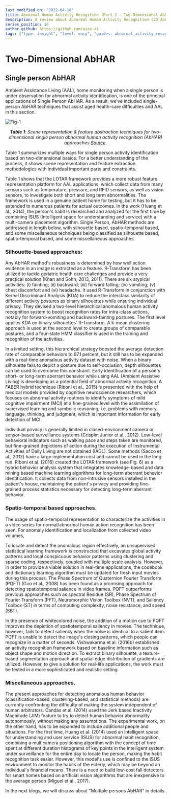 ```yaml
---
last_modified_on: "2022-04-18"
title: Abnormal Human Activity Recogition (Part 2 - Two-Dimensional AbHAR)
description: A review about Abnormal Human Activity Recognition (2D AbHAR)
series_position: 16
author_github: https://github.com/aioz-ai
tags: ["type: insight", "level: easy", "guides: abnormal_activity_recognition"]
---
```


# Two-Dimensional AbHAR
## Single person AbHAR

Ambient Assistance Living (AAL), home monitoring when a single person is under observation for abnormal activity identification, is one of the principal applications of Single Person AbHAR. As a result, we've included single-person AbHAR techniques that assist aged health-care difficulties and AAL in this section.


![Fig-1](https://vision.aioz.io/thumbnail/2c9f47efae8e40119ebf/1024/part2-table1.png) *<center>**Table 1**:  Scene representation & feature abstraction techniques for two-dimensional single person abnormal human activity recognition (AbHAR) approaches [Source](https://www.sciencedirect.com/science/article/abs/pii/S0952197618301775).</center>*

Table 1 summarizes multiple ways for single person activity identification based on two-dimensional basics. For a better understanding of the process, it shows scene representation and feature extraction methodologies with individual important parts and constraints.

Table 1 shows that the LOTAR framework provides a more robust feature representation platform for AAL applications, which collect data from many sensors such as temperature, pressure, and RFID sensors, as well as vision sensors, to investigate both short and long term abnormalities. The framework is used in a genuine patient home for testing, but it has to be extended to numerous patients for actual outcomes. In the work (Huang et al., 2014), the person's habit is researched and analyzed for the first time by combining ISUS (Intelligent space for understanding and service) with a multi-camera placement algorithm. Single Person, AbHAR methods are addressed in length below, with silhouette based, spatio-temporal based, and some miscellaneous techniques being classified as silhouette based, spatio-temporal based, and some miscellaneous approaches.

### Silhouette-based approaches:

Any AbHAR method's robustness is determined by how well action evidence in an image is extracted as a feature. R-Transform has been utilized to tackle geriatric health care challenges and provide a very practical solution (Khan and Sohn, 2013, 2011). There are six atypical activities: (i) fainting; (ii) backward; (iii) forward falling; (iv) vomiting; (v) chest discomfort and (vi) headache. It used R-Transform in conjunction with Kernel Discriminant Analysis (KDA) to reduce the interclass similarity of different activity postures as binary silhouettes while ensuring individual privacy. They devised a two-level hierarchical anomalous human activity recognition system to boost recognition rates for intra-class actions, notably for forward-vomiting and backward-fainting postures. The first level applies KDA on binary silhouettes' R-Transform. A k-mean clustering approach is used at the second level to create groups of comparable postures, and a four-state HMM classifier is used in the training and recognition of the activities.

In a limited setting, this hierarchical strategy boosted the average detection rate of comparable behaviors to 97.1 percent, but it still has to be expanded with a real-time anomalous activity dataset with noise. When a binary silhouette fails to depict a posture due to self-occlusion, depth silhouettes can be used to overcome this constraint. Early identification of a person's short- or long-term aberrant behavior while using AAL (Ambient Assistive Living) is developing as a potential field of abnormal activity recognition. A FABER hybrid technique (Riboni et al., 2015) is presented with the help of medical models provided by cognitive neuroscience researchers, which focuses on abnormal activity routines to identify symptoms of mild cognitive impairment (MCI) at a fine-grained level with the assimilation of supervised learning and symbolic reasoning, i.e. problems with memory, language, thinking, and judgment, which is important information for early detection of MCI.

Individual privacy is generally limited in closed-environment camera or sensor-based surveillance systems (Crispim Junior et al., 2012). Low-level behavioral indicators such as walking pace and steps taken are monitored, but fine-grained depictions of action during the execution of Instrumental Activities of Daily Living are not obtained (IADL). Some methods (Sacco et al., 2012) have a large implementation cost and cannot be used in the long run. Riboni et al. (2016) created the LOTAR framework (see Fig. 6) as a hybrid behavior analysis system that integrates knowledge-based and data mining based machine learning algorithms for long-term aberrant behavior identification. It collects data from non-intrusive sensors installed in the patient's house, maintaining the patient's privacy and providing fine-grained process statistics necessary for detecting long-term aberrant behavior.

### Spatio-temporal based approaches.

The usage of spatio-temporal representation to characterize the activities in a video series for normal/abnormal human action recognition has been seen. For anomaly identification and localization from collected video volumes,

To locate and detect the anomalous region effectively, an unsupervised statistical learning framework is constructed that excavates global activity patterns and local conspicuous behavior patterns using clustering and sparse coding, respectively, coupled with multiple scale analysis. However, in order to provide a viable solution in real-time applications, the codebook and dictionary learning algorithm must be updated for fresh input movies during this process. The Phase Spectrum of Quaternion Fourier Transform (PQFT) (Guo et al., 2008) has been found as a promising approach for detecting spatiotemporal salience in video frames. PQFT outperforms previous approaches such as spectral Residue (SR), Phase Spectrum of Fourier Transform (PFT), Neuromorphic Vision Toolbox (NVT), and Saliency Toolbox (ST) in terms of computing complexity, noise resistance, and speed (SBT). 

In the presence of whitecolored noise, the addition of a motion cue to PQFT improves the depiction of spatiotemporal saliency in movies. The technique, however, fails to detect saliency when the noise is identical to a salient item. PQFT is unable to detect the image's closing patterns, which people can recognize in a matter of seconds. Vishwakarma et al. (2016b) established an activity recognition framework based on baseline information such as object shape and motion direction. To extract binary silhouette, a texture-based segmentation approach and spatial edge distribution of gradients are utilized. However, to give a solution for real-life applications, the work must be tested in a more sophisticated and realistic setting.

### Miscellaneous approaches.

The present approaches for detecting anomalous human behavior (classification-based, clustering-based, and statistical methods) are currently confronting the difficulty of making the system independent of human arbitrators. Candás et al. (2014) used the Jerk based Inactivity Magnitude (JIM) feature to try to detect human behavior abnormality autonomously, without making any assumptions. The experimental work, on the other hand, has to be expanded to include additional people and situations. For the first time, Huang et al. (2014) used an intelligent space for understanding and user service (ISUS) for abnormal habit recognition, combining a multicamera positioning algorithm with the concept of time spent at different duration histograms of key points in the intelligent system under surveillance for the entire day to locate the person, making the habit recognition task easier. However, this model's use is confined to the ISUS environment to monitor the habits of the elderly, which may be beyond an individual's financial means. There is a need to build low-cost fall detectors for smart homes based on artificial vision algorithms that are inexpensive to the average person (Miguel et al., 2017).

In the next blogs, we will discuss about "Multiple persons AbHAR" in details. 

